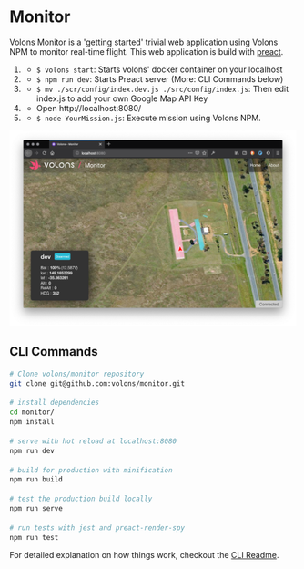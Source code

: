 # Monitor

Volons Monitor is a 'getting started' trivial web application using Volons NPM to monitor real-time flight. 
This web application is build with [preact](https://preactjs.com/).

1. - `$ volons start`: Starts volons' docker container on your localhost
1. - `$ npm run dev`: Starts Preact server (More: CLI Commands below)
1. - `$ mv ./scr/config/index.dev.js ./src/config/index.js`: Then edit index.js to add your own Google Map API Key
1. - Open http://localhost:8080/
1. - `$ node YourMission.js`: Execute mission using Volons NPM.

![Monitor Screenshot](https://github.com/volons/monitor/raw/master/images/monitor.png)

## CLI Commands

``` bash
# Clone volons/monitor repository
git clone git@github.com:volons/monitor.git

# install dependencies
cd monitor/
npm install

# serve with hot reload at localhost:8080
npm run dev

# build for production with minification
npm run build

# test the production build locally
npm run serve

# run tests with jest and preact-render-spy 
npm run test
```

For detailed explanation on how things work, checkout the [CLI Readme](https://github.com/developit/preact-cli/blob/master/README.md).
